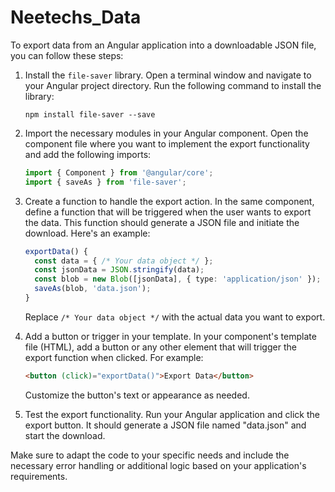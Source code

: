 # Neetechs_Data
 
To export data from an Angular application into a downloadable JSON file, you can follow these steps:

1. Install the `file-saver` library. Open a terminal window and navigate to your Angular project directory. Run the following command to install the library:

   ```shell
   npm install file-saver --save
   ```

2. Import the necessary modules in your Angular component. Open the component file where you want to implement the export functionality and add the following imports:

   ```typescript
   import { Component } from '@angular/core';
   import { saveAs } from 'file-saver';
   ```

3. Create a function to handle the export action. In the same component, define a function that will be triggered when the user wants to export the data. This function should generate a JSON file and initiate the download. Here's an example:

   ```typescript
   exportData() {
     const data = { /* Your data object */ };
     const jsonData = JSON.stringify(data);
     const blob = new Blob([jsonData], { type: 'application/json' });
     saveAs(blob, 'data.json');
   }
   ```

   Replace `/* Your data object */` with the actual data you want to export.

4. Add a button or trigger in your template. In your component's template file (HTML), add a button or any other element that will trigger the export function when clicked. For example:

   ```html
   <button (click)="exportData()">Export Data</button>
   ```

   Customize the button's text or appearance as needed.

5. Test the export functionality. Run your Angular application and click the export button. It should generate a JSON file named "data.json" and start the download.

Make sure to adapt the code to your specific needs and include the necessary error handling or additional logic based on your application's requirements.
